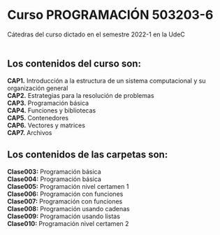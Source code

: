 # Curso PROGRAMACIÓN 503203-6
Cátedras del curso dictado en el semestre 2022-1 en la UdeC <br/><br/>

## Los contenidos del curso son:
<b>CAP1.</b> Introducción a la estructura de un sistema computacional y su organización general <br/>
<b>CAP2.</b> Estrategias para la resolución de problemas <br/>
<b>CAP3.</b> Programación básica <br/>
<b>CAP4.</b> Funciones y bibliotecas <br/>
<b>CAP5.</b> Contenedores <br/>
<b>CAP6.</b> Vectores y matrices <br/>
<b>CAP7.</b> Archivos

## Los contenidos de las carpetas son:
<b>Clase003:</b> Programación básica  <br/>
<b>Clase004:</b> Programación básica  <br/>
<b>Clase005:</b> Programación nivel certamen 1  <br/>
<b>Clase006:</b> Programación con funciones  <br/>
<b>Clase007:</b> Programación con funciones <br/>
<b>Clase008:</b> Programación usando cadenas <br/>
<b>Clase009:</b> Programación usando listas <br/>
<b>Clase010:</b> Programación nivel certamen 2 <br/>
